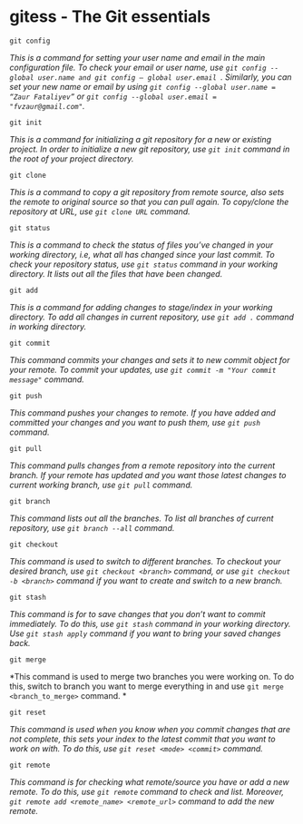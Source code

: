 # gitess - The Git essentials

```
git config   
```
*This is a command for setting your user name and email in the main configuration file. To check your email or user name, use ```git config --global user.name and git config — global user.email ```. Similarly, you can set your new name or email by using ```git config --global user.name = “Zaur Fataliyev”``` or ```git config --global user.email = "fvzaur@gmail.com"```.*

```
git init
```
*This is a command for initializing a git repository for a new or existing project. In order to initialize a new git repository, use ```git init``` command in the root of your project directory.*

```
git clone
```
*This is a command to copy a git repository from remote source, also sets the remote to original source so that you can pull again. To copy/clone the repository at URL, use ```git clone URL``` command.*

```
git status
```
*This is a command to check the status of files you’ve changed in your working directory, i.e, what all has changed since your last commit. To check your repository status, use ```git status``` command in your working directory. It lists out all the files that have been changed.*

```
git add
```
*This is a command for adding changes to stage/index in your working directory. To add all changes in current repository, use ```git add .``` command in working directory.*

```
git commit
```
*This command commits your changes and sets it to new commit object for your remote. To commit your updates, use ```git commit -m "Your commit message"``` command.*

```
git push
```
*This command pushes your changes to remote. If you have added and committed your changes and you want to push them, use ```git push``` command.*

```
git pull
```
*This command pulls changes from a remote repository into the current branch. If your remote has updated and you want those latest changes to current working branch, use ```git pull``` command.*

```
git branch
```
*This command lists out all the branches. To list all branches of current repository, use ```git branch --all``` command.*

```
git checkout
```
*This command is used to switch to different branches. To checkout your desired branch, use ```git checkout <branch>``` command,  or use ```git checkout -b <branch>``` command if you want to create and switch to a new branch.*

```
git stash
```
*This command is for to save changes that you don’t want to commit immediately. To do this, use ```git stash``` command in your working directory. Use ```git stash apply``` command if you want to bring your saved changes back.*

```
git merge
```
*This command is used to merge two branches you were working on. To do this, switch to branch you want to merge everything in and use ```git merge <branch_to_merge>``` command. *

```
git reset
```
*This command is used when you know when you commit changes that are not complete, this sets your index to the latest commit that you want to work on with. To do this, use ```git reset <mode> <commit>``` command.*

```
git remote
```
*This command is for checking what remote/source you have or add a new remote. To do this, use ```git remote``` command to check and list. Moreover, ```git remote add <remote_name> <remote_url>``` command to add the new remote.*
